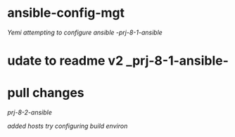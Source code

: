 # ansible-config-mgt
_Yemi attempting to configure ansible -prj-8-1-ansible_

# udate to readme v2 _prj-8-1-ansible-

# pull changes
_prj-8-2-ansible_

_added hosts_
_try_
_configuring build environ_
